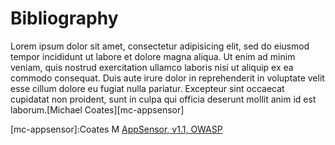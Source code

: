 # Bibliography

Lorem ipsum dolor sit amet, consectetur adipisicing elit, sed do eiusmod tempor incididunt ut labore et dolore magna aliqua. Ut enim ad minim veniam, quis nostrud exercitation ullamco laboris nisi ut aliquip ex ea commodo consequat. Duis aute irure dolor in reprehenderit in voluptate velit esse cillum dolore eu fugiat nulla pariatur. Excepteur sint occaecat cupidatat non proident, sunt in culpa qui officia deserunt mollit anim id est laborum.[Michael Coates][mc-appsensor]

[mc-appsensor]:Coates M [AppSensor, v1.1, OWASP](https://www.owasp.org/images/2/2f/OWASP_AppSensor_Beta_1.1.pdf)
[^mc-autappdef]:Coates M [Automated Application Defenses to Thwart Advanced Attackers](http://michael-coates.blogspot.com/2010/06/online-presentation-thursday-automated.html)
[^mc-crosstalk]:Coates M,  Groves D, Melton J and Watson C, Creating Attack-Aware Software Applications with Real-Time Defenses, [CrossTalk—The Journal of Defense Software Engineering, Vol. 24, No. 5, Sep/Oct 2011](http://www.crosstalkonline.org/storage/issue-archives/2011/201109/201109-Watson.pdf)
[^dhs-ressoft]: [Resilient Software](https://buildsecurityin.us-cert.gov/swa/attackaware.html), Software Assurance, US Dept Homeland Security 
7 damontoo, Etsy Has Been One of the Best Companies I've Reported Holes To  http://www .reddit.com/r/netsec/comments/vbrzg/etsy_has_been_one_of_the_best_companies_i ve/
8 Lackey Z, Security at Scale: Effective Approaches to Web Application Security, Etsy http://www .slideshare.net/zanelackey
9 Etsy, Node.js Instrumentation Library https://github.com/etsy/statsd
10 Ratnam G and King R, Pentagon Seeks $500 Million for Cyber Technologies, Bloomberg http://www.bloomberg.com/news/2011-02-15/pentagon-seeks-500-million-for-cyber-research- cloud-computing.html
11 Naraine R, How Google Set a Trap for Pwn2Own Exploit Team, ZDNet, 9 March 2012 http://www .zdnet.com/blog/security/how-google-set-a-trap-for-pwn2own-exploit-team/10641
12 Software Assurance Maturity Model Project (SAMM). OWASP http://www.owasp.org/index.php/Category:Software_Assurance_Maturity_Model
13 Software Security Assurance State of the Art Report, DACS/IATAC http://iac.dtic.mil/iatac/download/security.pdf
14 Secure Software Engineering Initiatives, ENISA http://www.enisa.europa.eu/act/application-security/secure-software-engineering/secure-software- engineering-initiatives
15 Secure SDLC Cheat Sheet, OWASP https://www.owasp.org/index.php/Secure_SDLC_Cheat_Sheet
16 BITS Software Assurance Framework, Financial Services Roundtable http://www.bits.org/publications/security/BITSSoftwareAssurance0112.pdf
17 Team Software Process for Secure Systems Development (TSP Secure), Software Engineering Institute, Carnegie Mellon University http://www .cert.org/secure-coding/secure.html
18 ISO/IEC 27034 Application Security http://www.iso.org/iso/iso_catalogue/catalogue_tc/catalogue_detail.htm?csnumber=44378
19 SP 800-64 Rev2 Security Considerations in the Information System Development Life Cycle, NIST http://csrc.nist.gov/publications/nistpubs/800-64-Rev2/SP800-64-Revision2.pdf
20 Software Assurance Forum for Excellence in Code (SAFECode) http://www .safecode.org/
21 Software Assurance, Cyber Security Division, Dept Homeland Security https://buildsecurityin.us-cert.gov/swa/
22 Microsoft Security Development Lifecycle (SDL) http://www .microsoft.com/security/sdl/
23 Oracle Software Security Assurance (OSSA) http://www .oracle.com/us/support/assurance/
24 Building Security In Maturity Model (BSIMM) http://bsimm.com/
25 Logging Cheat Sheet, OWASP https://www.owasp.org/index.php/Logging_Cheat_Sheet
26 AppSensor Detection Points, AppSensor Project, OWASP http://www.owasp.org/index.php/AppSensor_DetectionPoints
27 AppSensor Detection Points Inter-Relationships, OWASP ??? where???
28 Overview of AppSensor Detection Point Categorizations, OWASP ??? where???
29 AppSensor Response Actions, OWASP https://www.owasp.org/index.php/AppSensor_ResponseActions